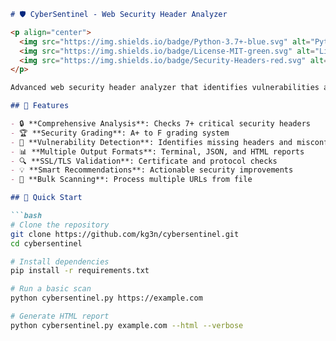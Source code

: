 ```markdown
# 🛡️ CyberSentinel - Web Security Header Analyzer

<p align="center">
  <img src="https://img.shields.io/badge/Python-3.7+-blue.svg" alt="Python">
  <img src="https://img.shields.io/badge/License-MIT-green.svg" alt="License">
  <img src="https://img.shields.io/badge/Security-Headers-red.svg" alt="Security">
</p>

Advanced web security header analyzer that identifies vulnerabilities and provides actionable recommendations. Breaking boundaries in web security assessment.

## 🎯 Features

- 🔒 **Comprehensive Analysis**: Checks 7+ critical security headers
- 🏆 **Security Grading**: A+ to F grading system
- 🚨 **Vulnerability Detection**: Identifies missing headers and misconfigurations
- 📊 **Multiple Output Formats**: Terminal, JSON, and HTML reports
- 🔍 **SSL/TLS Validation**: Certificate and protocol checks
- 💡 **Smart Recommendations**: Actionable security improvements
- 📁 **Bulk Scanning**: Process multiple URLs from file

## 🚀 Quick Start

```bash
# Clone the repository
git clone https://github.com/kg3n/cybersentinel.git
cd cybersentinel

# Install dependencies
pip install -r requirements.txt

# Run a basic scan
python cybersentinel.py https://example.com

# Generate HTML report
python cybersentinel.py example.com --html --verbose
